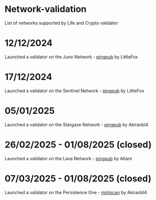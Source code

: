 # Network-validation
List of networks supported by Life and Crypto validator

# 12/12/2024

Launched a validator on the Juno Network - [pingpub](https://ping.pub/juno/staking/junovaloper1tx2u0nvjwregdv6a5t5k7z0krv6l8l6hgq4z85) by LittleFox

# 17/12/2024 

Launched a validator on the Sentinel Network - [pingpub](https://ping.pub/sentinel/staking/sentvaloper1lrtqpguzx3l674nt05mcnln2yxd2raphxdfkvw) by LittleFox

# 05/01/2025

Launched a validator on the Stargaze Network - [pingpub](https://ping.pub/stargaze/staking/starsvaloper1ghrj4utqa849kxfkcau4mwt8s0txgrt99ddgyz) by Akiranbl4

# 26/02/2025 - 01/08/2025 (closed)
Launched a validator on the Lava Network - [pingpub](https://ping.pub/lava/staking/lava@valoper1w4yyt0r9xc9y8x548jmfj83mztwpn8ngk04tsu) by Atlant

# 07/03/2025 - 01/08/2025 (closed)
Launched a validator on the Persistence One - [mintscan](https://www.mintscan.io/persistence/validators/persistencevaloper1arxtft7kw32y94ae5h794mn6wtsp3supm5a2j3?sector=power-events) by Akiranbl4
